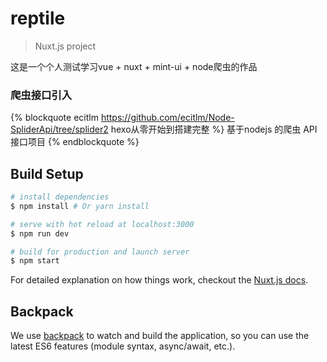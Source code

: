 # reptile

> Nuxt.js project

这是一个个人测试学习vue + nuxt + mint-ui + node爬虫的作品

### 爬虫接口引入
{% blockquote ecitlm https://github.com/ecitlm/Node-SpliderApi/tree/splider2 hexo从零开始到搭建完整 %}
基于nodejs 的爬虫 API接口项目
{% endblockquote %}

## Build Setup

``` bash
# install dependencies
$ npm install # Or yarn install

# serve with hot reload at localhost:3000
$ npm run dev

# build for production and launch server
$ npm start
```

For detailed explanation on how things work, checkout the [Nuxt.js docs](https://github.com/nuxt/nuxt.js).

## Backpack

We use [backpack](https://github.com/palmerhq/backpack) to watch and build the application, so you can use the latest ES6 features (module syntax, async/await, etc.).
